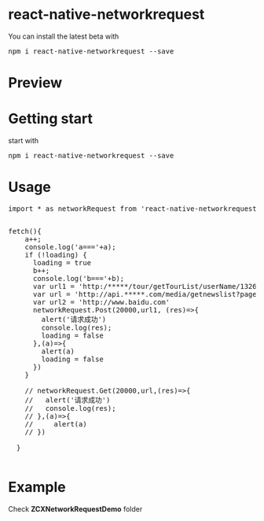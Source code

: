 # react-native-networkrequest
<p>
You can install the latest beta with 
<pre>
npm i react-native-networkrequest --save
</pre>
</p>
<h1>Preview</h1>

<h1>Getting start</h1>
<p>
start with 
<pre>npm i react-native-networkrequest --save</pre>
</p>
<h1>Usage</h1>
<pre>
import * as networkRequest from 'react-native-networkrequest'
</pre>

<pre>

fetch(){
    a++;
    console.log('a==='+a);
    if (!loading) {
      loading = true
      b++;
      console.log('b==='+b);
      var url1 = 'http:/*****/tour/getTourList/userName/13269661186/model/1'
      var url = 'http://api.*****.com/media/getnewslist?pageindex=1&pagesize=20'
      var url2 = 'http://www.baidu.com'
      networkRequest.Post(20000,url1, (res)=>{
        alert('请求成功')
        console.log(res);
        loading = false
      },(a)=>{
        alert(a)
        loading = false
      })
    }

    // networkRequest.Get(20000,url,(res)=>{
    //   alert('请求成功')
    //   console.log(res);
    // },(a)=>{
    //     alert(a)
    // })

  }

</pre>

<h1>Example</h1>
Check  
<strong>ZCXNetworkRequestDemo</strong>
 folder
